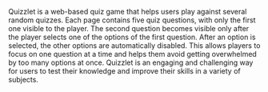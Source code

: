 Quizzlet is a web-based quiz game that helps users play against several random quizzes. Each page contains five quiz questions, with only the first one visible to the player. The second question becomes visible only after the player selects one of the options of the first question. After an option is selected, the other options are automatically disabled. This allows players to focus on one question at a time and helps them avoid getting overwhelmed by too many options at once. Quizzlet is an engaging and challenging way for users to test their knowledge and improve their skills in a variety of subjects.
